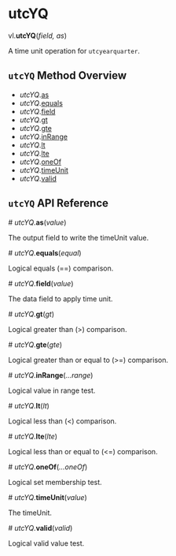 # utcYQ

vl.<b>utcYQ</b>(<em>field, as</em>)

A time unit operation for <code>utcyearquarter</code>.

## <code>utcYQ</code> Method Overview

* <em>utcYQ</em>.<a href="#as">as</a>
* <em>utcYQ</em>.<a href="#equals">equals</a>
* <em>utcYQ</em>.<a href="#field">field</a>
* <em>utcYQ</em>.<a href="#gt">gt</a>
* <em>utcYQ</em>.<a href="#gte">gte</a>
* <em>utcYQ</em>.<a href="#inRange">inRange</a>
* <em>utcYQ</em>.<a href="#lt">lt</a>
* <em>utcYQ</em>.<a href="#lte">lte</a>
* <em>utcYQ</em>.<a href="#oneOf">oneOf</a>
* <em>utcYQ</em>.<a href="#timeUnit">timeUnit</a>
* <em>utcYQ</em>.<a href="#valid">valid</a>

## <code>utcYQ</code> API Reference

<a name="as">#</a>
<em>utcYQ</em>.<b>as</b>(<em>value</em>)

The output field to write the timeUnit value.

<a name="equals">#</a>
<em>utcYQ</em>.<b>equals</b>(<em>equal</em>)

Logical equals (==) comparison.

<a name="field">#</a>
<em>utcYQ</em>.<b>field</b>(<em>value</em>)

The data field to apply time unit.

<a name="gt">#</a>
<em>utcYQ</em>.<b>gt</b>(<em>gt</em>)

Logical greater than (>) comparison.

<a name="gte">#</a>
<em>utcYQ</em>.<b>gte</b>(<em>gte</em>)

Logical greater than or equal to (>=) comparison.

<a name="inRange">#</a>
<em>utcYQ</em>.<b>inRange</b>(<em>...range</em>)

Logical value in range test.

<a name="lt">#</a>
<em>utcYQ</em>.<b>lt</b>(<em>lt</em>)

Logical less than (<) comparison.

<a name="lte">#</a>
<em>utcYQ</em>.<b>lte</b>(<em>lte</em>)

Logical less than or equal to (<=) comparison.

<a name="oneOf">#</a>
<em>utcYQ</em>.<b>oneOf</b>(<em>...oneOf</em>)

Logical set membership test.

<a name="timeUnit">#</a>
<em>utcYQ</em>.<b>timeUnit</b>(<em>value</em>)

The timeUnit.

<a name="valid">#</a>
<em>utcYQ</em>.<b>valid</b>(<em>valid</em>)

Logical valid value test.

